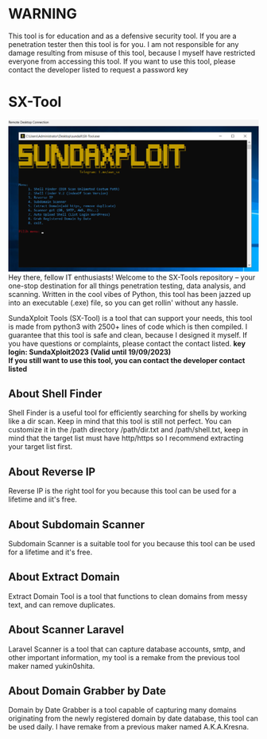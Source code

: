 # WARNING
This tool is for education and as a defensive security tool. If you are a penetration tester then this tool is for you. I am not responsible for any damage resulting from misuse of this tool, because I myself have restricted everyone from accessing this tool. If you want to use this tool, please contact the developer listed to request a password key

# SX-Tool
<img src="https://raw.githubusercontent.com/AkbarWiraN/SX-Tool/main/Screenshot%202023-08-19%20062354.png" alt="my-revip" border="0">
Hey there, fellow IT enthusiasts! Welcome to the SX-Tools repository – your one-stop destination for all things penetration testing, data analysis, and scanning. Written in the cool vibes of Python, this tool has been jazzed up into an executable (.exe) file, so you can get rollin' without any hassle.

SundaXploit Tools (SX-Tool) is a tool that can support your needs, this tool is made from python3 with 2500+ lines of code which is then compiled. I guarantee that this tool is safe and clean, because I designed it myself. If you have questions or complaints, please contact the contact listed.
<b>key login: SundaXploit2023 (Valid until 19/09/2023)</b>
<br><b>If you still want to use this tool, you can contact the developer contact listed</b>

## About Shell Finder
Shell Finder is a useful tool for efficiently searching for shells by working like a dir scan. Keep in mind that this tool is still not perfect.
You can customize it in the /path directory /path/dir.txt and /path/shell.txt, keep in mind that the target list must have http/https so I recommend extracting your target list first.

## About Reverse IP
Reverse IP is the right tool for you because this tool can be used for a lifetime and iit's free.

## About Subdomain Scanner
Subdomain Scanner is a suitable tool for you because this tool can be used for a lifetime and it's free.

## About Extract Domain
Extract Domain Tool is a tool that functions to clean domains from messy text, and can remove duplicates.

## About Scanner Laravel
Laravel Scanner is a tool that can capture database accounts, smtp, and other important information, my tool is a remake from the previous tool maker named yukin0shita.

## About Domain Grabber by Date
Domain by Date Grabber is a tool capable of capturing many domains originating from the newly registered domain by date database, this tool can be used daily. I have remake from a previous maker named A.K.A.Kresna.

